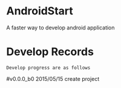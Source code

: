 # AndroidStart
A faster way to develop android application

# Develop Records
    Develop progress are as follows
#v0.0.0_b0 2015/05/15
    create project

